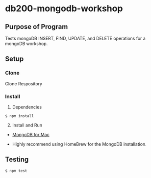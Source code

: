 # db200-mongodb-workshop

## Purpose of Program
Tests mongoDB INSERT, FIND, UPDATE, and DELETE operations for a mongoDB workshop.

## Setup

### Clone
Clone Respository
### Install
1. Dependencies
```
$ npm install
```
2. Install and Run
* [MongoDB for Mac](https://treehouse.github.io/installation-guides/mac/mongo-mac.html)
 - Highly recommend using HomeBrew for the  MongoDB installation.

## Testing
```
$ npm test
```